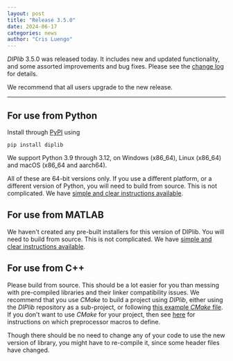 ```yaml
---
layout: post
title: "Release 3.5.0"
date: 2024-06-17
categories: news
author: "Cris Luengo"
---
```


*DIPlib* 3.5.0 was released today. It includes new and updated functionality,
and some assorted improvements and bug fixes.
Please see the [change log](/changelogs/diplib_3.5.0.html) for details.

We recommend that all users upgrade to the new release.

---

## For use from Python

Install through [PyPI](https://pypi.org/project/diplib/) using

    pip install diplib

We support Python 3.9 through 3.12, on Windows (x86_64), Linux (x86_64) and macOS (x86_64 and aarch64).

All of these are 64-bit versions only. If you use a different platform, or a different version
of Python, you will need to build from source. This is not complicated. We have
[simple and clear instructions available](/diplib-docs/building_diplib.html).

## For use from MATLAB

We haven't created any pre-built installers for this version of DIPlib.
You will need to build from source. This is not complicated. We have
[simple and clear instructions available](/diplib-docs/building_diplib.html).

## For use from C++

Please build from source. This should be a lot easier for you than messing
with pre-compiled libraries and their linker compatibility issues. We recommend that you use *CMake*
to build a project using *DIPlib*, either using the *DIPlib* repository as a sub-project, or following
[this example *CMake* file](https://github.com/DIPlib/diplib/blob/master/examples/independent_project/CMakeLists.txt).
If you don't want to use *CMake* for your project, then see
[here](/diplib-docs/building_diplib.html#linking_diplib) for
instructions on which preprocessor macros to define.

Though there should be no need to change any of your code to use the new version of library,
you might have to re-compile it, since some header files have changed.
